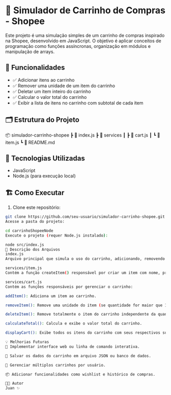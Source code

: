 # 🛒 Simulador de Carrinho de Compras - Shopee

Este projeto é uma simulação simples de um carrinho de compras inspirado na Shopee, desenvolvido em JavaScript. O objetivo é aplicar conceitos de programação como funções assíncronas, organização em módulos e manipulação de arrays.

## 🚀 Funcionalidades

- ✅ Adicionar itens ao carrinho
- ✅ Remover uma unidade de um item do carrinho
- ✅ Deletar um item inteiro do carrinho
- ✅ Calcular o valor total do carrinho
- ✅ Exibir a lista de itens no carrinho com subtotal de cada item

## 🗂️ Estrutura do Projeto

📦 simulador-carrinho-shopee
┣ 📜 index.js
┣ 📂 services
┃ ┣ 📜 cart.js
┃ ┗ 📜 item.js
┗ 📜 README.md

## 🔧 Tecnologias Utilizadas

- JavaScript
- Node.js (para execução local)

## 🏗️ Como Executar

1. Clone este repositório:

```bash
git clone https://github.com/seu-usuario/simulador-carrinho-shopee.git
Acesse a pasta do projeto:

cd carrinhoShopeeNode
Execute o projeto (requer Node.js instalado):

node src/index.js
📄 Descrição dos Arquivos
index.js
Arquivo principal que simula o uso do carrinho, adicionando, removendo e exibindo itens.

services/item.js
Contém a função createItem() responsável por criar um item com nome, preço, quantidade e calcular o subtotal.

services/cart.js
Contém as funções responsáveis por gerenciar o carrinho:

addItem(): Adiciona um item ao carrinho.

removeItem(): Remove uma unidade do item (se quantidade for maior que 1, diminui; se for 1, remove do carrinho).

deleteItem(): Remove totalmente o item do carrinho independente da quantidade.

calculateTotal(): Calcula e exibe o valor total do carrinho.

displayCart(): Exibe todos os itens do carrinho com seus respectivos subtotais.

💡 Melhorias Futuras
🔄 Implementar interface web ou linha de comando interativa.

💾 Salvar os dados do carrinho em arquivo JSON ou banco de dados.

👥 Gerenciar múltiplos carrinhos por usuário.

📦 Adicionar funcionalidades como wishlist e histórico de compras.

👨‍💻 Autor
Juan ✨
